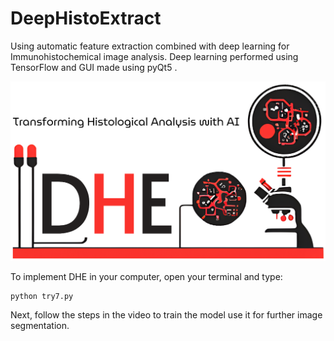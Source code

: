 # DeepHistoExtract
Using automatic feature extraction combined with deep learning for Immunohistochemical image analysis. Deep learning performed using TensorFlow and GUI made using pyQt5 .

![DHE](PastedGraphic-1.png)

To implement DHE in your computer, open your terminal and type:
```
python try7.py

```
Next, follow the steps in the video to train the model use it for further image segmentation. 
